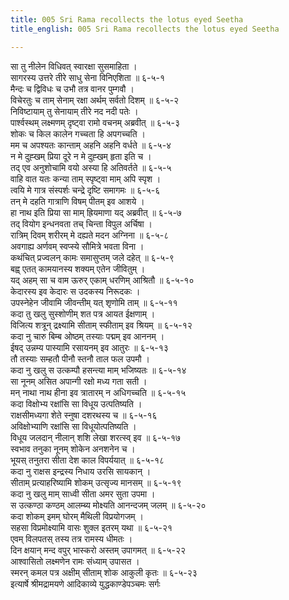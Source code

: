```yaml
---
title: 005 Sri Rama recollects the lotus eyed Seetha
title_english: 005 Sri Rama recollects the lotus eyed Seetha

---
```


<div class="audioEmbed"  caption="श्रीराम-हरिसीताराममूर्ति-घनपाठिभ्यां वचनम्" src="https://archive.org/download/Ramayana-recitation-Sriram-harisItArAmamUrti-Ghanapaati-v2/Kanda_6/Kanda_6_YK-005-Sri_Rama_recollects_the_lotus-eyed_Seetha.mp3"></div>

सा तु नीलेन विधिवत् स्वारक्षा सुसमाहिता ।  
सागरस्य उत्तरे तीरे साधु सेना विनिएशिता ॥ ६-५-१  
मैन्दः च द्विविधः च उभौ तत्र वानर पुम्गवौ ।  
विचेरतुः च ताम् सेनाम् रक्षा अर्थम् सर्वतो दिशम् ॥ ६-५-२  
निविष्टायाम् तु सेनायाम् तीरे नद नदी पतेः ।  
पार्श्वस्थम् लक्ष्मणम् दृष्ट्वा रामो वचनम् अब्रवीत् ॥ ६-५-३  
शोकः च किल कालेन गच्चता हि अपगच्चति ।  
मम च अपश्यतः कान्ताम् अहनि अहनि वर्धते ॥ ६-५-४  
न मे दुह्खम् प्रिया दूरे न मे दुह्खम् हृता इति च ।  
तद् एव अनुशोचामि वयो अस्या हि अतिवर्तते ॥ ६-५-५  
वाहि वात यतः कन्या ताम् स्पृष्ट्वा माम् अपि स्पृश ।  
त्वयि मे गात्र संस्पर्शः चन्द्रे दृष्टि समागमः ॥ ६-५-६  
तन् मे दहति गात्राणि विषम् पीतम् इव आशये ।  
हा नाथ इति प्रिया सा माम् ह्रियमाणा यद् अब्रवीत् ॥ ६-५-७  
तद् वियोग इन्धनवता तच् चिन्ता विपुल अर्चिषा ।  
रात्रिम् दिवम् शरीरम् मे दह्यते मदन अग्निना ॥ ६-५-८  
अवगाह्य अर्णवम् स्वप्स्ये सौमित्रे भवता विना ।  
कथंचित् प्रज्वलन् कामः समासुप्तम् जले दहेत् ॥ ६-५-९  
बह्व् एतत् कामयानस्य शक्यम् एतेन जीवितुम् ।  
यद् अहम् सा च वाम ऊरुर् एकाम् धरणिम् आश्रितौ ॥ ६-५-१०  
केदारस्य इव केदारः स उदकस्य निरूदकः ।  
उपस्नेहेन जीवामि जीवन्तीम् यत् शृणोमि ताम् ॥ ६-५-११  
कदा तु खलु सुस्शोणीम् शत पत्र आयत ईक्षणाम् ।  
विजित्य शत्रून् द्रक्ष्यामि सीताम् स्फीताम् इव श्रियम् ॥ ६-५-१२  
कदा नु चारु बिम्ब ओष्ठम् तस्याः पद्मम् इव आननम् ।  
ईषद् उन्नम्य पास्यामि रसायनम् इव आतुरः ॥ ६-५-१३  
तौ तस्याः सम्हतौ पीनौ स्तनौ ताल फल उपमौ ।  
कदा नु खलु स उत्कम्पौ हसन्त्या माम् भजिष्यतः ॥ ६-५-१४  
सा नूनम् असित अपान्गी रक्षो मध्य गता सती ।  
मन् नाथा नाथ हीना इव त्रातारम् न अधिगच्चति ॥ ६-५-१५  
कदा विक्षोभ्य रक्षांसि सा विधूय उत्पतिष्यति ।  
राक्षसीमध्यगा शेते स्नुषा दशरथस्य च ॥ ६-५-१६  
अविक्षोभ्याणि रक्षांसि सा विधूयोत्पतिष्यति ।  
विधूय जलदान् नीलान् शशि लेखा शरत्स्व् इव ॥ ६-५-१७  
स्वभाव तनुका नूनम् शोकेन अनशनेन च ।  
भूयस् तनुतरा सीता देश काल विपर्ययात् ॥ ६-५-१८  
कदा नु राक्षस इन्द्रस्य निधाय उरसि सायकान् ।  
सीताम् प्रत्याहरिष्यामि शोकम् उत्सृज्य मानसम् ॥ ६-५-१९  
कदा नु खलु माम् साध्वी सीता अमर सुता उपमा ।  
स उत्कण्ठा कण्ठम् आलम्ब्य मोक्ष्यति आनन्दजम् जलम् ॥ ६-५-२०  
कदा शोकम् इमम् घोरम् मैथिली विप्रयोगजम् ।  
सहसा विप्रमोक्ष्यामि वासः शुक्ल इतरम् यथा ॥ ६-५-२१  
एवम् विलपतस् तस्य तत्र रामस्य धीमतः ।  
दिन क्षयान् मन्द वपुर् भास्करो अस्तम् उपागमत् ॥ ६-५-२२  
आश्वासितो लक्ष्मणेन रामः संध्याम् उपासत ।  
स्मरन् कमल पत्र अक्षीम् सीताम् शोक आकुली कृतः ॥ ६-५-२३  
इत्यार्षे श्रीमद्रामयणे आदिकाव्ये युद्धकाण्डेपञ्चमः सर्गः
